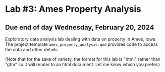 # Lab #3: Ames Property Analysis
## Due end of day Wednesday, February 20, 2024

Exploratory data analysis lab dealing with data on property in Ames, Iowa. The project template `ames_property_analysis.qmd` provides code to access the data and other details.

(Note that for the sake of variety, the format for this lab is "html" rather than "gfm" so it will render to an html document. Let me know which you prefer.)

